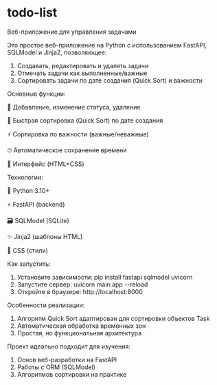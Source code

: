 # todo-list
Веб-приложение для управления задачами

Это простое веб-приложение на Python с использованием FastAPI, SQLModel и Jinja2, позволяющее:

1. Создавать, редактировать и удалять задачи 
2. Отмечать задачи как выполненные/важные
3. Сортировать задачи по дате создания (Quick Sort) и важности

Основные функции:

📝 Добавление, изменение статуса, удаление

🔄 Быстрая сортировка (Quick Sort) по дате создания

⚡ Сортировка по важности (важные/неважные)

⏱ Автоматическое сохранение времени 

📱 Интерфейс (HTML+CSS)

Технологии:

🐍 Python 3.10+

⚡ FastAPI (backend)

🗃 SQLModel (SQLite)

✨ Jinja2 (шаблоны HTML)

🎨 CSS (стили)

Как запустить:
1. Установите зависимости: pip install fastapi sqlmodel uvicorn
2. Запустите сервер: uvicorn main:app --reload
3. Откройте в браузере: http://localhost:8000

Особенности реализации:
1. Алгоритм Quick Sort адаптирован для сортировки объектов Task
2. Автоматическая обработка временных зон
3. Простая, но функциональная архитектура

Проект идеально подходит для изучения:
1. Основ веб-разработки на FastAPI
2. Работы с ORM (SQLModel)
3. Алгоритмов сортировки на практике
